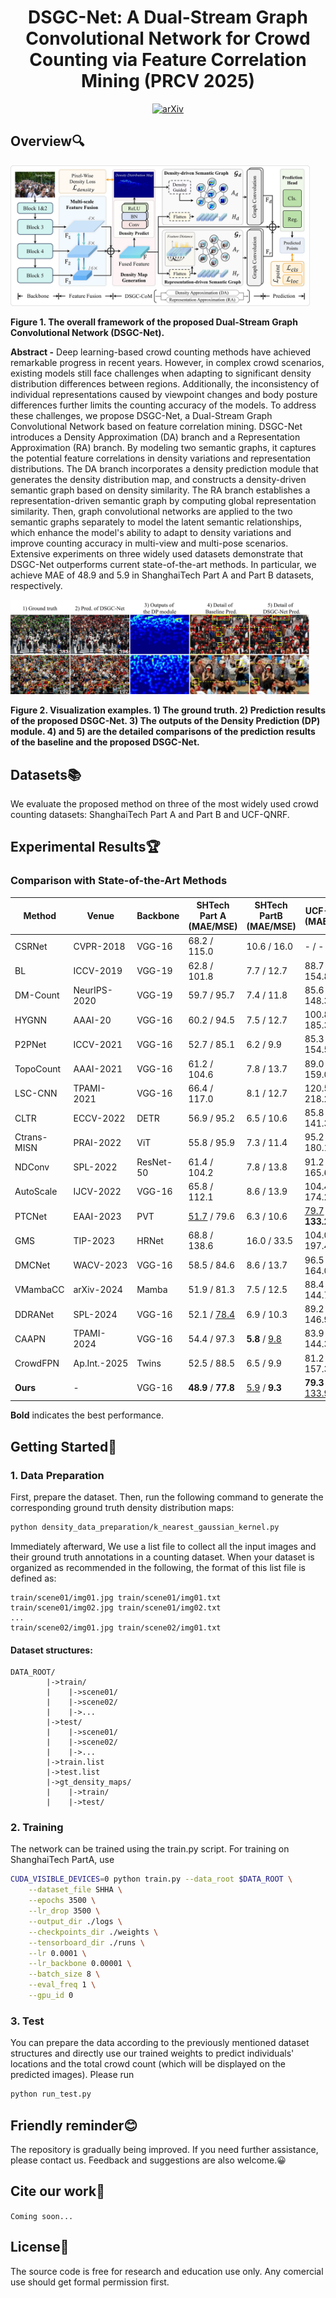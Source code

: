 <h1 align="center">DSGC-Net: A Dual-Stream Graph Convolutional Network for Crowd Counting via Feature Correlation Mining (PRCV 2025)</h2>

<p align="center">
  <a href="https://arxiv.org/abs/2509.02261">
    <img src="https://img.shields.io/badge/arXiv-2509.02261-b31b1b.svg" alt="arXiv">
  </a>
</p>

## Overview🔍
<div>
    <img src="assets/framework.jpg" width="95%" height="95%">
</div>


**Figure 1. The overall framework of the proposed Dual-Stream Graph Convolutional Network (DSGC-Net).**

**Abstract -** Deep learning-based crowd counting methods have achieved remarkable progress in recent years. However, in complex crowd scenarios, existing models still face challenges when adapting to significant density distribution differences between regions. Additionally, the inconsistency of individual representations caused by viewpoint changes and body posture differences further limits the counting accuracy of the models. To address these challenges, we propose DSGC-Net, a Dual-Stream Graph Convolutional Network based on feature correlation mining. DSGC-Net introduces a Density Approximation (DA) branch and a Representation Approximation (RA) branch. By modeling two semantic graphs, it captures the potential feature correlations in density variations and representation distributions. The DA branch incorporates a density prediction module that generates the density distribution map, and constructs a density-driven semantic graph based on density similarity. The RA branch establishes a representation-driven semantic graph by computing global representation similarity. Then, graph convolutional networks are applied to the two semantic graphs separately to model the latent semantic relationships, which enhance the model's ability to adapt to density variations and improve counting accuracy in multi-view and multi-pose scenarios. Extensive experiments on three widely used datasets demonstrate that DSGC-Net outperforms current state-of-the-art methods. In particular, we achieve MAE of 48.9 and 5.9 in ShanghaiTech Part A and Part B datasets, respectively.

<div>
    <img src="assets/vis.jpg" width="95%" height="95%">
</div>

**Figure 2. Visualization examples. 1) The ground truth. 2) Prediction results of the proposed DSGC-Net. 3) The outputs of the Density Prediction (DP) module. 4) and 5) are the detailed comparisons of the prediction results of the baseline and the proposed DSGC-Net.**

## Datasets📚
We evaluate the proposed method on three of the most widely used crowd counting datasets: ShanghaiTech Part A and Part B and UCF-QNRF.
## Experimental Results🏆
### Comparison with State-of-the-Art Methods

| Method      | Venue       | Backbone     | SHTech Part A (MAE/MSE) | SHTech PartB (MAE/MSE) | UCF-QNRF (MAE/MSE) |
|-------------|-------------|--------------|------------------------|------------------------|--------------------|
| CSRNet      | CVPR-2018   | VGG-16       | 68.2 / 115.0           | 10.6 / 16.0            | - / -              |
| BL          | ICCV-2019   | VGG-19       | 62.8 / 101.8           | 7.7 / 12.7             | 88.7 / 154.8       |
| DM-Count    | NeurIPS-2020| VGG-19       | 59.7 / 95.7            | 7.4 / 11.8             | 85.6 / 148.3       |
| HYGNN       | AAAI-20     | VGG-16       | 60.2 / 94.5            | 7.5 / 12.7             | 100.8 / 185.3      |
| P2PNet      | ICCV-2021   | VGG-16       | 52.7 / 85.1            | 6.2 / 9.9              | 85.3 / 154.5       |
| TopoCount   | AAAI-2021   | VGG-16       | 61.2 / 104.6           | 7.8 / 13.7             | 89.0 / 159.0       |
| LSC-CNN     | TPAMI-2021  | VGG-16       | 66.4 / 117.0           | 8.1 / 12.7             | 120.5 / 218.2      |
| CLTR        | ECCV-2022   | DETR         | 56.9 / 95.2            | 6.5 / 10.6             | 85.8 / 141.3       |
| Ctrans-MISN | PRAI-2022   | ViT          | 55.8 / 95.9            | 7.3 / 11.4             | 95.2 / 180.1       |
| NDConv      | SPL-2022    | ResNet-50    | 61.4 / 104.2           | 7.8 / 13.8             | 91.2 / 165.6       |
| AutoScale   | IJCV-2022   | VGG-16       | 65.8 / 112.1           | 8.6 / 13.9             | 104.4 / 174.2      |
| PTCNet      | EAAI-2023   | PVT          | <u>51.7</u> / 79.6      | 6.3 / 10.6             | <u>79.7</u> / **133.2** |
| GMS         | TIP-2023    | HRNet        | 68.8 / 138.6           | 16.0 / 33.5            | 104.0 / 197.4      |
| DMCNet      | WACV-2023   | VGG-16       | 58.5 / 84.6            | 8.6 / 13.7             | 96.5 / 164.0       |
| VMambaCC    | arXiv-2024  | Mamba        | 51.9 / 81.3            | 7.5 / 12.5             | 88.4 / 144.7       |
| DDRANet     | SPL-2024    | VGG-16       | 52.1 / <u>78.4</u>      | 6.9 / 10.3             | 89.2 / 146.9       |
| CAAPN       | TPAMI-2024  | VGG-16       | 54.4 / 97.3            | **5.8** / <u>9.8</u>    | 83.9 / 144.3       |
|CrowdFPN     | Ap.Int.-2025 | Twins     | 52.5 / 88.5            | 6.5 / 9.9               | 81.2 / 157.3       |
| **Ours**    | -           | VGG-16       | **48.9** / **77.8**    | <u>5.9</u> / **9.3**    | **79.3** / <u>133.9</u> |

**Bold** indicates the best performance.


## Getting Started🚀
### 1. Data Preparation
First, prepare the dataset. Then, run the following command to generate the corresponding ground truth density distribution maps:
```bash
python density_data_preparation/k_nearest_gaussian_kernel.py
```
Immediately afterward, We use a list file to collect all the input images and their ground truth annotations in a counting dataset. When your dataset is organized as recommended in the following, the format of this list file is defined as:
```
train/scene01/img01.jpg train/scene01/img01.txt
train/scene01/img02.jpg train/scene01/img02.txt
...
train/scene02/img01.jpg train/scene02/img01.txt
```
#### Dataset structures:
```
DATA_ROOT/
        |->train/
        |    |->scene01/
        |    |->scene02/
        |    |->...
        |->test/
        |    |->scene01/
        |    |->scene02/
        |    |->...
        |->train.list
        |->test.list
        |->gt_density_maps/
        |    |->train/
        |    |->test/  
```
### 2. Training
The network can be trained using the train.py script. For training on ShanghaiTech PartA, use
```bash
CUDA_VISIBLE_DEVICES=0 python train.py --data_root $DATA_ROOT \
    --dataset_file SHHA \
    --epochs 3500 \
    --lr_drop 3500 \
    --output_dir ./logs \
    --checkpoints_dir ./weights \
    --tensorboard_dir ./runs \
    --lr 0.0001 \
    --lr_backbone 0.00001 \
    --batch_size 8 \
    --eval_freq 1 \
    --gpu_id 0
```
### 3. Test
You can prepare the data according to the previously mentioned dataset structures and directly use our trained weights to predict individuals' locations and the total crowd count (which will be displayed on the predicted images). Please run
```bash
python run_test.py
```
## Friendly reminder😊
The repository is gradually being improved. If you need further assistance, please contact us. Feedback and suggestions are also welcome.😀
## Cite our work📝
```Coming soon...```
## License📜
The source code is free for research and education use only. Any comercial use should get formal permission first.
